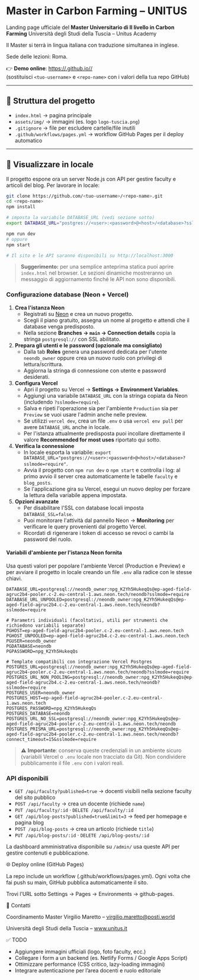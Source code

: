 # Master in Carbon Farming – UNITUS

Landing page ufficiale del **Master Universitario di II livello in Carbon Farming**
Università degli Studi della Tuscia – Unitus Academy

Il Master si terrà in lingua italiana con traduzione simultanea in inglese.

Sede delle lezioni: Roma.

👉 **Demo online**: [https://<tuo-username>.github.io/<repo-name>/](https://<tuo-username>.github.io/<repo-name>/)  
(sostituisci `<tuo-username>` e `<repo-name>` con i valori della tua repo GitHub)

---

## 📂 Struttura del progetto
- `index.html` → pagina principale
- `assets/img/` → immagini (es. logo `logo-tuscia.png`)
- `.gitignore` → file per escludere cartelle/file inutili
- `.github/workflows/pages.yml` → workflow GitHub Pages per il deploy automatico

---

## 🚀 Visualizzare in locale

Il progetto espone ora un server Node.js con API per gestire faculty e articoli del blog. Per lavorare in locale:

```bash
git clone https://github.com/<tuo-username>/<repo-name>.git
cd <repo-name>
npm install

# imposta la variabile DATABASE_URL (vedi sezione sotto)
export DATABASE_URL="postgres://<user>:<password>@<host>/<database>?sslmode=require"

npm run dev
# oppure
npm start

# Il sito e le API saranno disponibili su http://localhost:3000
```

> **Suggerimento:** per una semplice anteprima statica puoi aprire `index.html` nel browser. Le sezioni dinamiche mostreranno un messaggio di aggiornamento finché le API non sono disponibili.

### Configurazione database (Neon + Vercel)

1. **Crea l'istanza Neon**  
   - Registrati su [Neon](https://neon.tech/) e crea un nuovo progetto.  
   - Scegli il piano gratuito, assegna un nome al progetto e attendi che il database venga predisposto.  
   - Nella sezione **Branches → `main` → Connection details** copia la stringa `postgresql://` con SSL abilitato.
2. **Prepara gli utenti e le password (opzionale ma consigliato)**  
   - Dalla tab **Roles** genera una password dedicata per l'utente `neondb_owner` oppure crea un nuovo ruolo con privilegi di lettura/scrittura.  
   - Aggiorna la stringa di connessione con utente e password desiderati.
3. **Configura Vercel**
   - Apri il progetto su Vercel → **Settings → Environment Variables**.
   - Aggiungi una variabile `DATABASE_URL` con la stringa copiata da Neon (includendo `?sslmode=require`).
   - Salva e ripeti l'operazione sia per l'ambiente `Production` sia per `Preview` se vuoi usare l'admin anche nelle preview.
   - Se utilizzi `vercel dev`, crea un file `.env` o usa `vercel env pull` per avere `DATABASE_URL` anche in locale.
   - Per l'istanza attualmente predisposta puoi incollare direttamente il valore **Recommended for most uses** riportato qui sotto.
4. **Verifica la connessione**  
   - In locale esporta la variabile: `export DATABASE_URL="postgres://<user>:<password>@<host>/<database>?sslmode=require"`.  
   - Avvia il progetto con `npm run dev` o `npm start` e controlla i log: al primo avvio il server crea automaticamente le tabelle `faculty` e `blog_posts`.  
   - Se l'applicazione gira su Vercel, esegui un nuovo deploy per forzare la lettura della variabile appena impostata.
5. **Opzioni avanzate**
   - Per disabilitare l'SSL con database locali imposta `DATABASE_SSL=false`.
   - Puoi monitorare l'attività dal pannello Neon → **Monitoring** per verificare le query provenienti dal progetto Vercel.
   - Ricordati di rigenerare i token di accesso se revoci o cambi la password del ruolo.

#### Variabili d'ambiente per l'istanza Neon fornita

Usa questi valori per popolare l'ambiente Vercel (Production e Preview) e per avviare il progetto in locale creando un file `.env` alla radice con le stesse chiavi.

```env
DATABASE_URL=postgresql://neondb_owner:npg_K2Yh5HukeqQs@ep-aged-field-agruc2b4-pooler.c-2.eu-central-1.aws.neon.tech/neondb?sslmode=require
DATABASE_URL_UNPOOLED=postgresql://neondb_owner:npg_K2Yh5HukeqQs@ep-aged-field-agruc2b4.c-2.eu-central-1.aws.neon.tech/neondb?sslmode=require

# Parametri individuali (facoltativi, utili per strumenti che richiedono variabili separate)
PGHOST=ep-aged-field-agruc2b4-pooler.c-2.eu-central-1.aws.neon.tech
PGHOST_UNPOOLED=ep-aged-field-agruc2b4.c-2.eu-central-1.aws.neon.tech
PGUSER=neondb_owner
PGDATABASE=neondb
PGPASSWORD=npg_K2Yh5HukeqQs

# Template compatibili con integrazione Vercel Postgres
POSTGRES_URL=postgresql://neondb_owner:npg_K2Yh5HukeqQs@ep-aged-field-agruc2b4-pooler.c-2.eu-central-1.aws.neon.tech/neondb?sslmode=require
POSTGRES_URL_NON_POOLING=postgresql://neondb_owner:npg_K2Yh5HukeqQs@ep-aged-field-agruc2b4.c-2.eu-central-1.aws.neon.tech/neondb?sslmode=require
POSTGRES_USER=neondb_owner
POSTGRES_HOST=ep-aged-field-agruc2b4-pooler.c-2.eu-central-1.aws.neon.tech
POSTGRES_PASSWORD=npg_K2Yh5HukeqQs
POSTGRES_DATABASE=neondb
POSTGRES_URL_NO_SSL=postgresql://neondb_owner:npg_K2Yh5HukeqQs@ep-aged-field-agruc2b4-pooler.c-2.eu-central-1.aws.neon.tech/neondb
POSTGRES_PRISMA_URL=postgresql://neondb_owner:npg_K2Yh5HukeqQs@ep-aged-field-agruc2b4-pooler.c-2.eu-central-1.aws.neon.tech/neondb?connect_timeout=15&sslmode=require
```

> ⚠️ **Importante**: conserva queste credenziali in un ambiente sicuro (variabili Vercel o `.env` locale non tracciato da Git). Non condividere pubblicamente il file `.env` con i valori reali.

### API disponibili

- `GET /api/faculty?published=true` → docenti visibili nella sezione faculty del sito pubblico
- `POST /api/faculty` → crea un docente (richiede `name`)
- `PUT /api/faculty/:id` · `DELETE /api/faculty/:id`
- `GET /api/blog-posts?published=true&limit=3` → feed per homepage e pagina blog
- `POST /api/blog-posts` → crea un articolo (richiede `title`)
- `PUT /api/blog-posts/:id` · `DELETE /api/blog-posts/:id`

La dashboard amministrativa disponibile su `/admin/` usa queste API per gestire contenuti e pubblicazione.

🌐 Deploy online (GitHub Pages)

La repo include un workflow (.github/workflows/pages.yml).
Ogni volta che fai push su main, GitHub pubblica automaticamente il sito.

Trovi l’URL sotto Settings → Pages → Environments → github-pages.

📧 Contatti

Coordinamento Master
Virgilio Maretto – virgilio.maretto@posti.world

Università degli Studi della Tuscia – www.unitus.it

✅ TODO

- Aggiungere immagini ufficiali (logo, foto faculty, ecc.)
- Collegare i form a un backend (es. Netlify Forms / Google Apps Script)
- Ottimizzare performance (CSS critico, lazy-loading immagini)
- Integrare autenticazione per l’area docenti e ruolo editoriale
